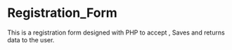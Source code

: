 # Registration_Form
This is a registration form designed with PHP to accept , Saves and returns data to the user.
